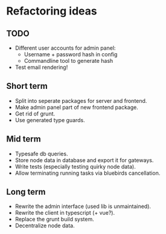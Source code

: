 # Refactoring ideas

## TODO

* Different user accounts for admin panel:
  * Username + password hash in config
  * Commandline tool to generate hash
* Test email rendering!

## Short term

* Split into seperate packages for server and frontend.
* Make admin panel part of new frontend package.
* Get rid of grunt.
* Use generated type guards.

## Mid term

* Typesafe db queries.
* Store node data in database and export it for gateways.
* Write tests (especially testing quirky node data).
* Allow terminating running tasks via bluebirds cancellation.

## Long term

* Rewrite the admin interface (used lib is unmaintained).
* Rewrite the client in typescript (+ vue?).
* Replace the grunt build system.
* Decentralize node data.
